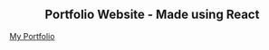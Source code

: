 <h2 align="center">
  Portfolio Website - Made using React
</h2>
<a href='https://617990fe4b92b4534299093b--flamboyant-cori-f17ddc.netlify.app/'>My Portfolio</a>
